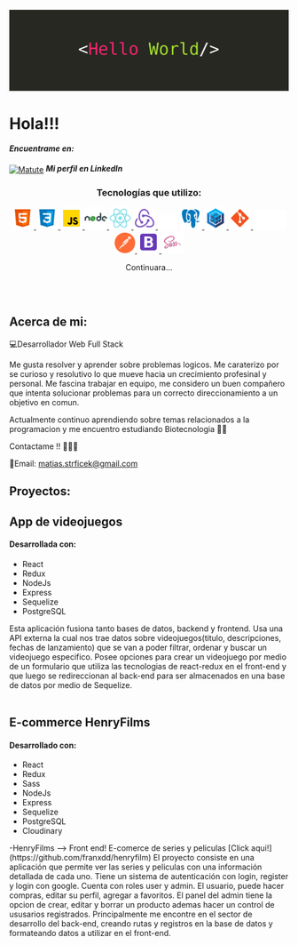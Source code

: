 
![This is an image](utils/hello-world.jpg)
 # Hola!!!

<h4 align="left"><b><i>Encuentrame en:</i></b></h3>
<p align="left">
 <a href="https://www.linkedin.com/in/matias-strficek-68a203142/" target="blank">
  <img align="center" src="https://raw.githubusercontent.com/rahuldkjain/github-profile-readme-generator/master/src/images/icons/Social/linked-in-alt.svg" alt="Matute" height="30" width="40" /></a>
 <b><i> Mi perfil en LinkedIn</i></b>
</p>

<h3 align="center">Tecnologías que utilizo:</h3>
<p align="center">
    <a href = "https://developer.mozilla.org/en-US/docs/Web/HTML" > <img src = "utils/icons/html5.svg" alt="html5" width='40' height = '40'> </a>
    <a href = "https://developer.mozilla.org/en-US/docs/Web/CSS" > <img src = "utils/icons/css3.svg" alt="css3" width='40' height = '40'> </a>
    <a href = "https://developer.mozilla.org/en-US/docs/Web/JavaScript" > <img src = "utils/icons/javascript.svg" alt="Javascript" width='40' height = '40'> </a>
    <a href = "https://nodejs.org/en/" > <img src = "utils/icons/nodejs.svg" alt="node" width='40' height = '40'> </a>
    <a href = "https://reactjs.org/" > <img src = "utils/icons/react.svg" alt="react" width='40' height = '40'> </a>
    <a href = "https://redux.js.org/" > <img src = "utils/icons/redux.svg" alt="redux" width='40' height = '40'> </a>
    <a href=  "https://expressjs.com/" target="_blank" rel="noreferrer"><img src="utils/icons/express.png" width="36" height="25" alt="Express" /></a>
    <a href = "https://postgresql.org/" > <img src = "utils/icons/postgresql.svg" alt="postgresql" width='40' height = '40'> </a>
    <a href = "https://sequelize.org/" > <img src = "utils/icons/sequelize.svg" alt="sequelize" width='40' height = '40'> </a>
    <a href = "https://git-scm.com/" > <img src = "utils/icons/git.svg" alt="git" width='40' height = '40'> </a>
    <a href = "https://github.com//" > <img src = "utils/icons/git.png" alt="github" width='60' height = '35' > </a>
    <a href = "https://www.postman.com/" > <img src = "utils/icons/postman.svg" alt="postman" width='37' height = '37'> </a>
    <a href = "https://getbootstrap.com/" > <img src = "utils/icons/bootstrap.svg" alt="bootstrap" width='40'> </a>
    <a href = "https://sass-lang.com/" > <img src = "utils/icons/sass.png" alt="sass" width='40' height = '40'> </a>

</p>
 <p align="center">Continuara...</p>
   
 <br></br>
## Acerca de mi:
  
💻Desarrollador Web Full Stack 

Me gusta resolver y aprender sobre problemas logicos. Me caraterizo por se curioso y resolutivo lo que mueve hacia un crecimiento
profesinal y personal.
Me fascina trabajar en equipo, me considero un buen compañero que intenta solucionar problemas para un correcto direccionamiento
a un objetivo en comun.

Actualmente continuo aprendiendo sobre temas relacionados a la programacion y me encuentro estudiando Biotecnologia 🧪🧫

Contactame !! 👨🏻‍💻

📧Email: matias.strficek@gmail.com
  
 ## Proyectos:
 
<h2> App de videojuegos </h2>

<h4> Desarrollada con: </h4>
<ul>
    <li>React</li>
    <li>Redux</li>
    <li>NodeJs</li>
    <li>Express</li>
    <li>Sequelize</li>
    <li>PostgreSQL</li>
</ul>
Esta aplicación fusiona tanto bases de datos, backend y frontend. Usa una API externa la cual nos trae datos sobre videojuegos(titulo, descripciones, fechas de lanzamiento) que se van a poder filtrar, ordenar y buscar un videojuego especifico. Posee opciones para crear un videojuego por medio de un formulario que utiliza las tecnologias de react-redux en el front-end y que luego se redireccionan al back-end para ser almacenados en una base de datos por medio de Sequelize.
 <br></br>
 
 <h2> E-commerce HenryFilms </h2>
 <h4> Desarrollado con: </h4>
<ul>
    <li>React</li>
    <li>Redux</li>
    <li>Sass</li>
    <li>NodeJs</li>
    <li>Express</li>
    <li>Sequelize</li>
    <li>PostgreSQL</li>
    <li>Cloudinary </li>
 
</ul>
-HenryFilms  --> Front end! E-comerce de series y peliculas [Click aqui!](https://github.com/franxdd/henryfilm)
El proyecto consiste en una aplicación que permite ver las series y peliculas con una información detallada de cada uno. Tiene un sistema de autenticación con login, register y login con google. Cuenta con roles user y admin. El usuario, puede hacer compras, editar su perfil, agregar a favoritos. El panel del admin tiene la opcion de crear, editar y borrar un producto ademas hacer un control de ususarios registrados.
Principalmente me encontre en el sector de desarrollo del back-end, creando rutas y registros en la base de datos y formateando datos a utilizar en el front-end.

